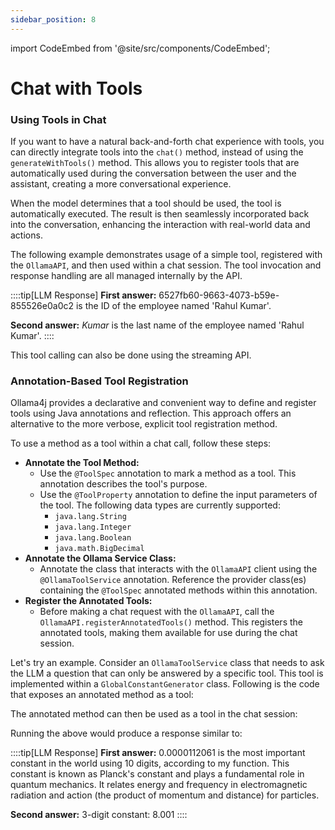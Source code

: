 ```yaml
---
sidebar_position: 8
---
```


import CodeEmbed from '@site/src/components/CodeEmbed';

# Chat with Tools

### Using Tools in Chat

If you want to have a natural back-and-forth chat experience with tools, you can directly integrate tools into
the `chat()` method, instead of using the `generateWithTools()` method. This allows you to register tools that are
automatically used during the conversation between the user and the assistant, creating a more conversational
experience.

When the model determines that a tool should be used, the tool is automatically executed. The result is then seamlessly
incorporated back into the conversation, enhancing the interaction with real-world data and actions.

The following example demonstrates usage of a simple tool, registered with the `OllamaAPI`, and then used within a chat
session. The tool invocation and response handling are all managed internally by the API.

<CodeEmbed src="https://raw.githubusercontent.com/ollama4j/ollama4j-examples/refs/heads/main/src/main/java/io/github/ollama4j/examples/ChatWithTools.java"/>

::::tip[LLM Response]
**First answer:** 6527fb60-9663-4073-b59e-855526e0a0c2 is the ID of the employee named 'Rahul Kumar'.

**Second answer:**  _Kumar_ is the last name of the employee named 'Rahul Kumar'.
::::

This tool calling can also be done using the streaming API.

### Annotation-Based Tool Registration

Ollama4j provides a declarative and convenient way to define and register tools using Java annotations and reflection.
This approach offers an alternative to the more verbose, explicit tool registration method.

To use a method as a tool within a chat call, follow these steps:

* **Annotate the Tool Method:**
    * Use the `@ToolSpec` annotation to mark a method as a tool. This annotation describes the tool's purpose.
    * Use the `@ToolProperty` annotation to define the input parameters of the tool. The following data types are
      currently supported:
        * `java.lang.String`
        * `java.lang.Integer`
        * `java.lang.Boolean`
        * `java.math.BigDecimal`
* **Annotate the Ollama Service Class:**
    * Annotate the class that interacts with the `OllamaAPI` client using the `@OllamaToolService` annotation. Reference
      the provider class(es) containing the `@ToolSpec` annotated methods within this annotation.
* **Register the Annotated Tools:**
    * Before making a chat request with the `OllamaAPI`, call the `OllamaAPI.registerAnnotatedTools()` method. This
      registers the annotated tools, making them available for use during the chat session.

Let's try an example. Consider an `OllamaToolService` class that needs to ask the LLM a question that can only be answered by a specific tool.
This tool is implemented within a `GlobalConstantGenerator` class. Following is the code that exposes an annotated method as a tool:

<CodeEmbed src="https://raw.githubusercontent.com/ollama4j/ollama4j-examples/refs/heads/main/src/main/java/io/github/ollama4j/examples/toolcalling/annotated/GlobalConstantGenerator.java"/>

The annotated method can then be used as a tool in the chat session:

<CodeEmbed src="https://raw.githubusercontent.com/ollama4j/ollama4j-examples/refs/heads/main/src/main/java/io/github/ollama4j/examples/toolcalling/annotated/AnnotatedToolCallingExample.java"/>

Running the above would produce a response similar to:

::::tip[LLM Response]
**First answer:** 0.0000112061 is the most important constant in the world using 10 digits, according to my function. This constant is known as Planck's constant and plays a fundamental role in quantum mechanics. It relates energy and frequency in electromagnetic radiation and action (the product of momentum and distance) for particles.

**Second answer:** 3-digit constant: 8.001
::::
